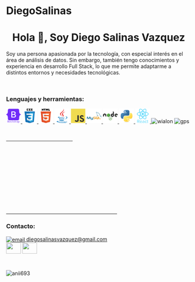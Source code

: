 # DiegoSalinas
<h1 align="center">Hola 👋, Soy Diego Salinas Vazquez</h1>


Soy una persona apasionada por la tecnología, con especial interés en el área de análisis de datos. Sin embargo, también tengo conocimientos y experiencia en desarrollo Full Stack, lo que me permite adaptarme a distintos entornos y necesidades tecnológicas.


<br>
<h3 align="left">Lenguajes y herramientas:</h3>
<p align="left"> 
<a href="https://getbootstrap.com" target="_blank" rel="noreferrer"> <img src="https://raw.githubusercontent.com/devicons/devicon/master/icons/bootstrap/bootstrap-plain-wordmark.svg" alt="bootstrap" width="40" height="40"/> </a> 
<a href="https://www.w3schools.com/css/" target="_blank" rel="noreferrer"> <img src="https://raw.githubusercontent.com/devicons/devicon/master/icons/css3/css3-original-wordmark.svg" alt="css3" width="40" height="40"/> </a> 
<a href="https://www.w3.org/html/" target="_blank" rel="noreferrer"> <img src="https://raw.githubusercontent.com/devicons/devicon/master/icons/html5/html5-original-wordmark.svg" alt="html5" width="40" height="40"/> </a> 
<a href="https://www.java.com" target="_blank" rel="noreferrer"> <img src="https://raw.githubusercontent.com/devicons/devicon/master/icons/java/java-original.svg" alt="java" width="40" height="40"/> </a> 
<a href="https://developer.mozilla.org/en-US/docs/Web/JavaScript" target="_blank" rel="noreferrer"> <img src="https://raw.githubusercontent.com/devicons/devicon/master/icons/javascript/javascript-original.svg" alt="javascript" width="40" height="40"/> </a> 
<a href="https://www.mysql.com/" target="_blank" rel="noreferrer"> <img src="https://raw.githubusercontent.com/devicons/devicon/master/icons/mysql/mysql-original-wordmark.svg" alt="mysql" width="40" height="40"/> </a> 
<a href="https://nodejs.org" target="_blank" rel="noreferrer"> <img src="https://raw.githubusercontent.com/devicons/devicon/master/icons/nodejs/nodejs-original-wordmark.svg" alt="nodejs" width="40" height="40"/> </a> 
<a href="https://www.python.org" target="_blank" rel="noreferrer"> <img src="https://raw.githubusercontent.com/devicons/devicon/master/icons/python/python-original.svg" alt="python" width="40" height="40"/> </a> <a href="https://reactjs.org/" target="_blank" rel="noreferrer"> <img src="https://raw.githubusercontent.com/devicons/devicon/master/icons/react/react-original-wordmark.svg" alt="react" width="40" height="40"/> </a>  
<img src="https://w7.pngwing.com/pngs/834/534/png-transparent-wialon-android-vehicle-tracking-system-app-store-android-text-logo-magenta-thumbnail.png" alt="wialon" width="40" height="40" title="Wialon"/>
<img src="https://cdn-icons-png.flaticon.com/512/854/854866.png" alt="gps" width="40" height="40" title="GPS"/>
</p>
</p><br>


<hr width="36%" >

<p><img align="left" src="https://github-readme-stats.vercel.app/api/top-langs?username=anii693&show_icons=true&theme=dark&locale=en&layout=compact" alt="" /></p>


<br><br><br><br><br><br><br><br><br><br>
<hr width="60%" >
<h3 align="left">Contacto:</h3>
<p align="left">
<a href="mailto:diegosalinasvazquez@gmail.com" target="blank"><img align="center" src="https://cdn-icons-png.flaticon.com/512/732/732200.png" alt="email" height="30" width="40" /> diegosalinasvazquez@gmail.com</a><br>
<a href="www.linkedin.com/in/diego-salinas-vazquez-2785b6295" target="blank"><img align="center" src="https://raw.githubusercontent.com/rahuldkjain/github-profile-readme-generator/master/src/images/icons/Social/linked-in-alt.svg" alt="" height="30" width="40" /></a>
<a href="https://www.instagram.com/diegosv_03/" target="blank"><img align="center" src="https://raw.githubusercontent.com/rahuldkjain/github-profile-readme-generator/master/src/images/icons/Social/instagram.svg" alt="" height="30" width="40" /></a>
</p>
<br>
<p align="left"> <img src="https://komarev.com/ghpvc/?username=anii693&label=Profile%20views&color=0e75b6&style=flat" alt="anii693" /> </p>
